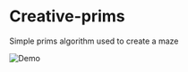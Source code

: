 # Creative-prims
Simple prims algorithm used to create a maze

![Demo](https://cloud.githubusercontent.com/assets/8147859/17294778/620565fa-5816-11e6-81ba-1eb48fd47de1.gif)
